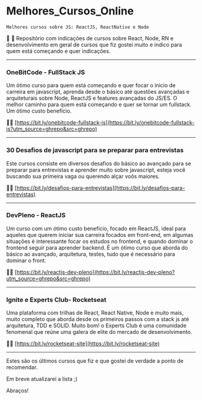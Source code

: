 # Melhores_Cursos_Online

`Melhores cursos sobre JS: ReactJS, ReactNative e Node`

:blue_book: :rocket: Repositório com indicações de cursos sobre React, Node, RN e desenvolvimento em geral de cursos que fiz gostei muito e indico para quem está começando e quer indicações.

---

### OneBitCode - FullStack JS	
Um ótimo curso para quem está começando e quer focar o inicio de carreira em javascript, aprenda desde o básico até questões avançadas e arquiteturais sobre Node, ReactJS e features avançadas do JS/ES. O melhor caminho para quem está começando e quer se tornar um fullstack. Um ótimo custo benefício.

:rocket::link: [https://bit.ly/onebitcode-fullstack-js](https://bit.ly/onebitcode-fullstack-js?utm_source=ghrepo&src=ghrepo)	

---

### 30 Desafios de javascript para se preparar para entrevistas	
Este cursos consiste em diversos desafios do básico ao avançado para se preparar para entrevistas e aprender muito sobre javascript, esteja você buscando sua primeira vaga ou querendo alçar voôs maiores.

:rocket::link: [https://bit.ly/desafios-para-entrevistas](https://bit.ly/desafios-para-entrevistas)	

---

### DevPleno - ReactJS
Um curso com um ótimo custo benefício, focado em ReactJS, ideal para aqueles que querem iniciar sua carreira focados em front-end, em algumas situações é interessante focar os estudos no frontend, e quando dominar o frontend seguir para aprender backend. É um ótimo curso que aborda do básico ao avançado, arquitetura, testes, tudo que é necessário para dominar o front.

:rocket::link: [https://bit.ly/reactjs-dev-pleno](https://bit.ly/reactjs-dev-pleno?utm_source=ghrepo&src=ghrepo)

---

### Ignite e Experts Club- Rocketseat
Uma plataforma com trilhas de React, React Native, Node e muito mais, muito completo que aborda desde os primeiros passos com a stack js até arquitetura, TDD e SOLID. Muito bom! o Experts Club é uma comunidade fenomenal que reúne uma galera de elite do mercado de desenvolvimento.

:rocket::link: [https://bit.ly/rocketseat-site](https://bit.ly/rocketseat-site)


---

Estes são os últimos cursos que fiz e que gostei de verdade a ponto de recomendar.

Em breve atualizarei a lista ;)

Abraços!
